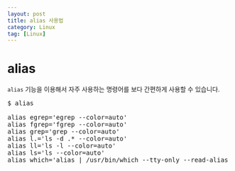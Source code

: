 ```yaml
---
layout: post
title: alias 사용법
category: Linux
tag: [Linux]
---
```

# alias 

`alias` 기능을 이용해서 자주 사용하는 명령어를 보다 간편하게 사용할 수 있습니다.

<pre class="prettyprint">
$ alias

alias egrep='egrep --color=auto'
alias fgrep='fgrep --color=auto'
alias grep='grep --color=auto'
alias l.='ls -d .* --color=auto'
alias ll='ls -l --color=auto'
alias ls='ls --color=auto'
alias which='alias | /usr/bin/which --tty-only --read-alias --show-dot --show-tilde'
</pre>